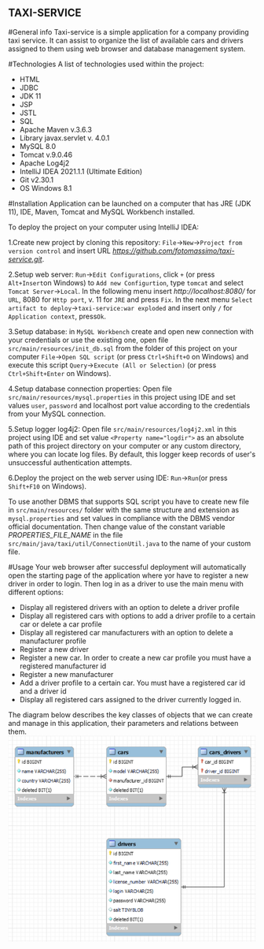 ## TAXI-SERVICE

#General info 
Taxi-service is a simple application for a company providing taxi service. It can assist to organize 
the list of available cars and drivers assigned to them using web browser and database management 
system.

#Technologies
A list of technologies used within the project:
  * HTML
  * JDBC
  * JDK 11  
  * JSP 
  * JSTL 
  * SQL
  * Apache Maven v.3.6.3
  * Library javax.servlet v. 4.0.1
  * MySQL 8.0  
  * Tomcat v.9.0.46
  * Apache Log4j2  
  * IntelliJ IDEA 2021.1.1 (Ultimate Edition)
  * Git v2.30.1
  * OS Windows 8.1 

#Installation
Application can be launched on a computer that has JRE (JDK 11), IDE, Maven, Tomcat and MySQL Workbench 
installed.

To deploy the project on your computer using IntelliJ IDEA:

1.Create new project by cloning this repository: `File`->`New`->`Project from version control` and
  insert URL _https://github.com/fotomassimo/taxi-service.git_.
   
2.Setup web server: `Run`->`Edit Configurations`, click `+` (or press `Alt+Insert`on Windows) to 
  `Add new Configurtion`, type `tomcat` and select `Tomcat Server`->`Local`. In the following menu
  insert _http://localhost:8080/_ for `URL`, 8080 for `Http port`, v. 11 for `JRE` and press `Fix`.
  In the next menu `Select artifact to deploy`->`taxi-service:war exploded` and insert only `/` 
  for `Application context`, press`Ok`.
   
3.Setup database: in `MySQL Workbench` create and open new connection with your credentials or use 
  the existing one, open file `src/main/resources/init_db.sql` from the folder of this project 
  on your computer `File`->`Open SQL script` (or press `Ctrl+Shift+O` on Windows) and execute this
  script `Query`->`Execute (All or Selection)` (or press `Ctrl+Shift+Enter` on Windows).

4.Setup database connection properties: Open file `src/main/resources/mysql.properties` in this 
  project using IDE and set values `user`, `password` and localhost port value according to the
  credentials from your MySQL connection.

5.Setup logger log4j2: Open file `src/main/resources/log4j2.xml` in this project using IDE and set 
  value `<Property name="logdir">` as an absolute path of this project directory on your computer or
  any custom directory, where you can locate log files. By default, this logger keep records of 
  user's unsuccessful authentication attempts.

6.Deploy the project on the web server using IDE: `Run`->`Run`(or press `Shift+F10` on Windows).
   
To use another DBMS that supports SQL script you have to create new file in `src/main/resources/` 
folder with the same structure and extension as `mysql.properties` and set values in compliance with 
the DBMS vendor official documentation. Then change value of the constant variable _PROPERTIES_FILE_NAME_ 
in the file `src/main/java/taxi/util/ConnectionUtil.java` to the name of your custom file.

#Usage
Your web browser after successful deployment will automatically open the starting page of the 
application where yor have to register a new driver in order to login. Then log in as a driver 
to use the main menu with different options:
  * Display all registered drivers with an option to delete a driver profile
  * Display all registered cars with options to add a driver profile to a certain car or delete 
    a car profile
  * Display all registered car manufacturers with an option to delete a manufacturer profile
  * Register a new driver 
  * Register a new car. In order to create a new car profile you must have a registered 
    manufacturer id
  * Register a new manufacturer
  * Add a driver profile to a certain car. You must have a registered car id and a driver id 
  * Display all registered cars assigned to the driver currently logged in.

The diagram below describes the key classes of objects that we can create and manage in this 
application, their parameters and relations between them. 
![img.png](img.png)

